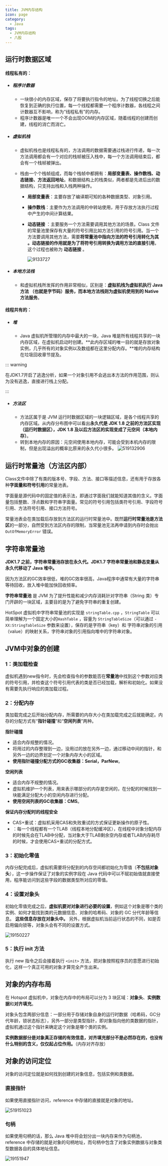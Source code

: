 ```yaml
---
title: JVM内存结构
icon: page
category:
  - Java
tags:
  - JVM内存结构
  - 八股
---
```


## 运行时数据区域

#### **线程私有的：**

- ##### 程序计数器

  - 一块很小的内存区域，保存了将要执行指令的地址。为了线程切换之后能恢复到正确的执行位置，每一个线程都需要一个程序计数器，各线程之间计数器互不影响，称为“线程私有”的内存。
  - 程序计数器是唯一一个不会出现OOM的内存区域，随着线程的创建而创建，线程的消亡而消亡。
<!-- more -->
- ##### 虚拟机栈

  - 虚拟机栈也是线程私有的，方法调用的数据需要通过栈进行传递，每一次方法调用都会有一个对应的栈帧被压入栈中，每一个方法调用结束后，都会有一个栈帧被弹出。

  - 栈由一个个栈帧组成，而每个栈帧中都拥有：**局部变量表、操作数栈、动态链接、方法返回地址**。和数据结构上的栈类似，两者都是先进后出的数据结构，只支持出栈和入栈两种操作。

    - **局部变量表**：主要存放了编译期可知的各种数据类型、对象引用。

    - **操作数栈**：主要作为方法调用的中转站使用，用于存放方法执行过程中产生的中间计算结果。

    - **动态链接** ：主要服务一个方法需要调用其他方法的场景。Class 文件的常量池里保存有大量的符号引用比如方法引用的符号引用。当一个方法要调用其他方法，需要**将常量池中指向方法的符号引用转化为其 **。动态链接的作用就是为了**将符号引用转换为调用方法的直接引用**，这个过程也被称为 **动态链接** 。

      ![9133727](/markdown/9133727.jpg)

- ##### 本地方法栈

  - 和虚拟机栈所发挥的作用非常相似，区别是：**虚拟机栈为虚拟机执行 Java 方法 （也就是字节码）服务，而本地方法栈则为虚拟机使用到的 Native 方法服务**。

#### **线程共有的：**

- ##### 堆

  - Java 虚拟机所管理的内存中最大的一块，Java 堆是所有线程共享的一块内存区域，在虚拟机启动时创建。**此内存区域的唯一目的就是存放对象实例，几乎所有的对象实例以及数组都在这里分配内存。**堆的内存结构在垃圾回收章节提及。

::: warning

在JDK1.7开启了逃逸分析，如果一个对象引用不会逃出本方法的作用范围，则认为没有逃逸，直接进行栈上分配。

:::

- ##### 方法区

  - 方法区属于是 JVM 运行时数据区域的一块逻辑区域，是各个线程共享的内存区域。从内存分布图中可以看出**永久代是 JDK 1.8 之前的方法区实现（运行时数据区），JDK 1.8 及以后方法区的实现变成了元空间（本地内存）**。
  - 转到本地内存的原因：元空间使用本地内存，可能会受到本机内存的限制，但是出现溢出的概率比原来的永久代小很多。
![519132906](/markdown/519132906.jpg)
## 运行时常量池（方法区内部）

Class文件中除了有类的版本号、字段、方法、接口等描述信息，还有用于存放各种**字面量和符号引用**的常量池表。

字面量是源代码中的固定值的表示法，即通过字面我们就能知道其值的含义。字面量包括整数、浮点数和字符串字面量。常见的符号引用包括类符号引用、字段符号引用、方法符号引用、接口方法符号。

常量池表会在类加载后存放到方法区的运行时常量池中。既然**运行时常量池是方法区**的一部分，自然受到方法区内存的限制，当常量池无法再申请到内存时会抛出 `OutOfMemoryError` 错误。

## 字符串常量池

**JDK1.7 之前，字符串常量池存放在永久代。JDK1.7 字符串常量池和静态变量从永久代移动了 Java 堆中。**

因为方法区的GC效率很低，堆的GC效率很高，Java程序中通常有大量的字符串等待回收，放入堆中能加快回收频率。

**字符串常量池** 是 JVM 为了提升性能和减少内存消耗针对字符串（String 类）专门开辟的一块区域，主要目的是为了避免字符串的重复创建。

HotSpot 虚拟机中字符串常量池的实现是 `stringTable.cpp` ，`StringTable` 可以简单理解为一个固定大小的`HashTable` ，容量为 `StringTableSize`（可以通过 `-XX:StringTableSize` 参数来设置），保存的是字符串（key）和 字符串对象的引用（value）的映射关系，字符串对象的引用指向堆中的字符串对象。

## JVM中对象的创建

### 1：类加载检查

虚拟机遇到new指令时，先会检查指令的参数能否在**常量池**中找到这个参数对应类的符号引用，并检查这个符号引用代表的类是否已经加载，解析和初始化。如果没有需要先执行响应的类加载过程。

### 2：分配内存

类加载完成之后开始分配内存，所需要的内存大小在类加载完成之后就能确定。内存的分配方式有“**指针碰撞**”和“**空闲列表**”两种。

**指针碰撞**

- 适合内存规整的情况。
- 将用过的内存整理到一边，没用过的放在另外一边，通过移动中间的指针，和另外一边的边界划定一个对象内存大小的区域。
- **使用指针碰撞分配方式的GC收集器：Serial，ParNew**。

**空闲列表**

- 适合内存不规整的情况。
- 虚拟机维护一个列表，用来表示哪部分的内存是空闲的，在分配的时候找到一块能满足分配大小的空闲内存进行分配。
- **使用空闲列表的GC收集器：CMS**。

**保证内存分配时的线程安全**

- CAS+重试：虚拟机采用CAS和失败重试的方式保证更新操作的原子性。
- ：每一个线程都有一个TLAB（线程本地分配缓冲区），在线程中对象分配内存的时候先会在TLAB中分配，当对象大于TLAB剩余空内存或者TLAB内存耗尽的时候，才会使用CAS+重试的分配方式。

### 3：初始化零值

内存分配完成后，虚拟机需要将分配到的内存空间都初始化为零值（**不包括对象头**），这一步操作保证了对象的实例字段在 Java 代码中可以不赋初始值就直接使用，程序能访问到这些字段的数据类型所对应的零值。

### 4：设置对象头

初始化零值完成之后，**虚拟机要对对象进行必要的设置**，例如这个对象是哪个类的实例、如何才能找到类的元数据信息、对象的哈希码、对象的 GC 分代年龄等信息。 **这些信息存放在对象头中。** 另外，根据虚拟机当前运行状态的不同，如是否启用偏向锁等，对象头会有不同的设置方式。

![19150227](/markdown/19150227.jpg)

### 5：执行 init 方法

执行 new 指令之后会接着执行 `<init>` 方法，把对象按照程序员的意愿进行初始化，这样一个真正可用的对象才算完全产生出来。

## 对象的内存布局

在 Hotspot 虚拟机中，对象在内存中的布局可以分为 3 块区域：**对象头**、**实例数据**和**对齐填充**。

对象头包含两部分信息：一部分用于存储对象自身的运行时数据（哈希码，GC分代年龄，锁状态标志），另外一部分是类型指针，即对象指向他的类数据的指针，虚拟机通过这个指针来确定这个对象是哪个类的实例。

**实例数据部分是对象真正存储的有效信息，对齐填充部分不是必然存在的，也没有什么特别的含义，仅仅起占位作用。**（内存对齐存放）

## 对象的访问定位

对象的访问定位就是如何找到创建的对象信息，包括实例和类数据。

### 直接指针

如果使用直接指针访问，reference 中存储的直接就是对象的地址。

![519151023](/markdown/519151023.jpg)

### 句柄

如果使用句柄的话，那么 Java 堆中将会划分出一块内存来作为句柄池，reference 中存储的就是对象的句柄地址，而句柄中包含了对象实例数据与对象类型数据各自的具体地址信息。

![19151947](/markdown/19151947.jpg)
